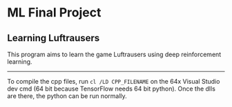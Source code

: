 # ML Final Project
## Learning Luftrausers

This program aims to learn the game Luftrausers using deep reinforcement learning.

***

To compile the cpp files, run `cl /LD CPP_FILENAME` on the 64x Visual Studio dev cmd (64 bit because TensorFlow needs 64 bit python). Once the dlls are there, the python can be run normally.